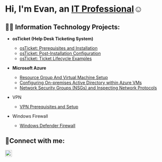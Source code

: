 <h1>Hi, I'm Evan, an <a href="https://linkedin.com/in/Josh">IT Professional</a>☺</h1>

<h2>👨‍💻 Information Technology Projects:</h2>

- <b>osTicket (Help Desk Ticketing System)</b>
  - [osTicket: Prerequisites and Installation](https://github.com/evannagel/osticket-prereqs)
  - [osTicket: Post-Installation Configuration](https://github.com/evannagel/post-install-config)
  - [osTicket: Ticket Lifecycle Examples](https://github.com/evannagel/ticket-lifecycle)
- <b>Microsoft Azure</b>
  - [Resource Group And Virtual Machine Setup](https://github.com/evannagel/rgandvmsetup)
  - [Configuring On-premises Active Directory within Azure VMs](https://github.com/evannagel/configure-ad)
  - [Network Security Groups (NSGs) and Inspecting Network Protocols](https://github.com/joshmadakorcc/azure-network-protocols)
- VPN
  - [VPN Prerequisites and Setup](https://github.com/evannagel/vpn)

- Windows Firewall
  - [Windows Defender Firewall](https://github.com/evannagel/vpn)



<h2>🤳Connect with me:</h2>

[<img align="left" alt="Josh | LinkedIn" width="22px" src="https://cdn.jsdelivr.net/npm/simple-icons@v3/icons/linkedin.svg" />][linkedin]



[linkedin]: https://www.linkedin.com/in/evan-nagel-9113b4300/
